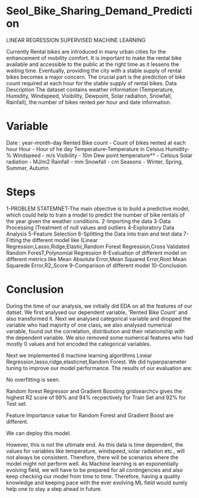 # Seol_Bike_Sharing_Demand_Prediction
LINEAR REGRESSION SUPERVISED MACHINE LEARNING

Currently Rental bikes are introduced in many urban cities for the enhancement of mobility comfort. It is important to make the rental bike available and accessible to the public at the right time as it lessens the waiting time. Eventually, providing the city with a stable supply of rental bikes becomes a major concern. The crucial part is the prediction of bike count required at each hour for the stable supply of rental bikes. Data Description The dataset contains weather information (Temperature, Humidity, Windspeed, Visibility, Dewpoint, Solar radiation, Snowfall, Rainfall), the number of bikes rented per hour and date information.

# Variable

Date : year-month-day
Rented Bike count - Count of bikes rented at each hour
Hour - Hour of he day
Temperature-Temperature in Celsius
Humidity- %
Windspeed - m/s
Visibility - 10m
Dew point temperature** - Celsius
Solar radiation - MJ/m2
Rainfall - mm
Snowfall - cm
Seasons - Winter, Spring, Summer, Autumn

# Steps

1-PROBLEM STATEMNET-The main objective is to build a predictive model, which could help to train a model 
                    to predict the number of bike rentals of the year given the weather conditions.
2-Importing the data
3-Data Processing (Treatment of null values and outliers
4-Exploratory Data Analysis
5-Feature Selection
6-Splitting the Data into train and test data
7-Fitting the different model like (Linear Regression,Lasso,Ridge,Elastic,Random Forest Regression,Cross Validated Random ForesT,Polynomial Regression
8-Evaluation of different model on different metrics like Mean Absolute Error,Mean Squared Error,Root Mean Squarede Error,R2_Score
9-Comparison of different model
10-Conclusion

# Conclusion

During the time of our analysis, we initially did EDA on all the features of our datset. We first analysed our dependent variable, 'Rented Bike Count' and also transformed it. Next we analysed categorical variable and dropped the variable who had majority of one class, we also analysed numerical variable, found out the correlation, distribution and their relationship with the dependent variable. We also removed some numerical features who had mostly 0 values and hot encoded the categorical variables.

Next we implemented 6 machine learning algorithms Linear Regression,lasso,ridge,elasticnet,Random Forest. We did hyperparameter tuning to improve our model performance. The results of our evaluation are:

No overfitting is seen.

Random forest Regressor and Gradient Boosting gridsearchcv gives the highest R2 score of 99% and 94% recpectively for Train Set and 92% for Test set.

Feature Importance value for Random Forest and Gradient Boost are different.

We can deploy this model.

However, this is not the ultimate end. As this data is time dependent, the values for variables like temperature, windspeed, solar radiation etc., will not always be consistent. Therefore, there will be scenarios where the model might not perform well. As Machine learning is an exponentially evolving field, we will have to be prepared for all contingencies and also keep checking our model from time to time. Therefore, having a quality knowledge and keeping pace with the ever evolving ML field would surely help one to stay a step ahead in future.
